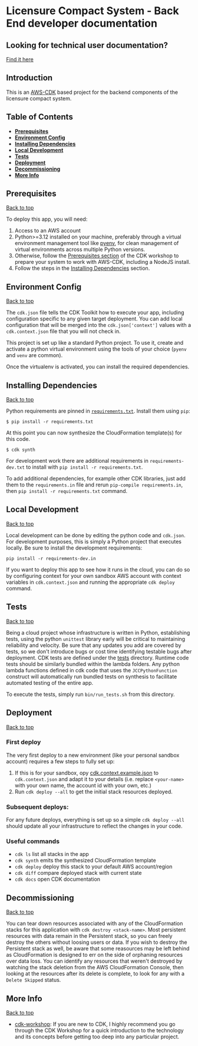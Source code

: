 # Licensure Compact System - Back End developer documentation

## Looking for technical user documentation?
[Find it here](./docs/README.md)

## Introduction

This is an [AWS-CDK](https://aws.amazon.com/cdk/) based project for the backend components of the licensure compact system.

## Table of Contents
- **[Prerequisites](#prerequisites)**
- **[Environment Config](#environment-config)**
- **[Installing Dependencies](#installing-dependencies)**
- **[Local Development](#local-development)**
- **[Tests](#tests)**
- **[Deployment](#deployment)**
- **[Decommissioning](#decommissioning)**
- **[More Info](#more-info)**

## Prerequisites
[Back to top](#licensure-compact-system---back-end)

To deploy this app, you will need:
1) Access to an AWS account
2) Python>=3.12 installed on your machine, preferably through a virtual environment management tool like [pyenv](https://github.com/pyenv/pyenv), for clean management of virtual environments across multiple Python versions.
3) Otherwise, follow the [Prerequisites section](https://cdkworkshop.com/15-prerequisites.html) of the CDK workshop to prepare your system to work with AWS-CDK, including a NodeJS install.
4) Follow the steps in the [Installing Dependencies](#installing-dependencies) section.

## Environment Config
[Back to top](#licensure-compact-system---back-end)

The `cdk.json` file tells the CDK Toolkit how to execute your app, including configuration specific to any given target deployment. You can add local configuration that will be merged into the `cdk.json['context']` values with a `cdk.context.json` file that you will not check in.

This project is set up like a standard Python project. To use it, create and activate a python virtual environment using the tools of your choice (`pyenv` and `venv` are common).

Once the virtualenv is activated, you can install the required dependencies.

## Installing Dependencies
[Back to top](#licensure-compact-system---back-end)

Python requirements are pinned in [`requirements.txt`](requirements.txt). Install them using `pip`:

```
$ pip install -r requirements.txt
```

At this point you can now synthesize the CloudFormation template(s) for this code.

```
$ cdk synth
```

For development work there are additional requirements in `requirements-dev.txt` to install with `pip install -r requirements.txt`.

To add additional dependencies, for example other CDK libraries, just add
them to the `requirements.in` file and rerun `pip-compile requirements.in`, then `pip install -r requirements.txt`
command.

## Local Development
[Back to top](#licensure-compact-system---back-end)

Local development can be done by editing the python code and `cdk.json`. For development purposes, this is simply a Python project that executes locally. Be sure to install the development requirements:

```
pip install -r requirements-dev.in
```

If you want to deploy this app to see how it runs in the cloud, you can do so by configuring context for your own sandbox AWS account with context variables in `cdk.context.json` and running the appropriate `cdk deploy` command.

## Tests
[Back to top](#licensure-compact-system---back-end)

Being a cloud project whose infrastructure is written in Python, establishing tests, using the python `unittest` library early will be critical to maintaining reliability and velocity. Be sure that any updates you add are covered by tests, so we don't introduce bugs or cost time identifying testable bugs after deployment. CDK tests are defined under the [tests](./tests) directory. Runtime code tests should be similarly bundled within the lambda folders. Any python lambda functions defined in cdk code that uses the `JCCPythonFunction` construct will automatically run bundled tests on synthesis to facilitate automated testing of the entire app.

To execute the tests, simply run `bin/run_tests.sh` from this directory.

## Deployment
[Back to top](#licensure-compact-system---back-end)

### First deploy
The very first deploy to a new environment (like your personal sandbox account) requires a few steps to fully set up:
1) If this is for your sandbox, opy [cdk.context.example.json](./cdk.context.example.json) to `cdk.context.json` and adapt it to your details (i.e. replace `<your-name>` with your own name, the account id with your own, etc.)
2) Run `cdk deploy --all` to get the initial stack resources deployed.

### Subsequent deploys:
For any future deploys, everything is set up so a simple `cdk deploy --all` should update all your infrastructure to reflect the changes in your code.

### Useful commands

* `cdk ls`          list all stacks in the app
* `cdk synth`       emits the synthesized CloudFormation template
* `cdk deploy`      deploy this stack to your default AWS account/region
* `cdk diff`        compare deployed stack with current state
* `cdk docs`        open CDK documentation

## Decommissioning
[Back to top](#licensure-compact-system---back-end)

You can tear down resources associated with any of the CloudFormation stacks for this application with `cdk destroy <stack-name>`. Most persistent resources with data remain in the Persistent stack, so you can freely destroy the others without loosing users or data. If you wish to destroy the Persistent stack as well, be aware that some reasources may be left behind as CloudFormation is designed to err on the side of orphaning resources over data loss. You can identify any resources that weren't destroyed by watching the stack deletion from the AWS CloudFormation Console, then looking at the resources after its delete is complete, to look for any with a `Delete Skipped` status.

## More Info
[Back to top](#licensure-compact-system---back-end)

- [cdk-workshop](https://cdkworkshop.com/): If you are new to CDK, I highly recommend you go through the CDK Workshop for a quick introduction to the technology and its concepts before getting too deep into any particular project.
